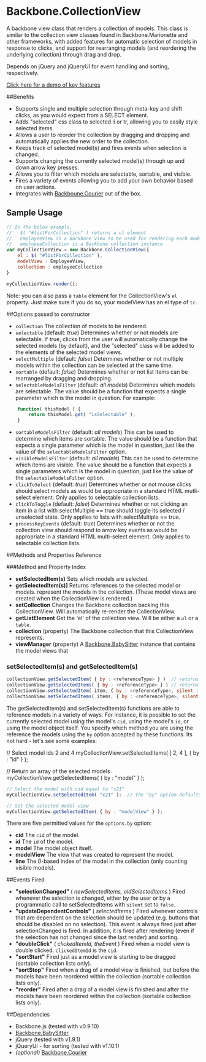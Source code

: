 # Backbone.CollectionView

A backbone view class that renders a collection of models. This class is similar to the collection view classes found in Backbone.Marionette and other frameworks, with added features for automatic selection of models in response to clicks, and support for rearranging models (and reordering the underlying collection) through drag and drop.

Depends on jQuery and jQueryUI for event handling and sorting, respectively.

[Click here for a demo of key features](http://rotundasoftware.github.com/backbone-collection-view/)

##Benefits

* Supports single and multiple selection through meta-key and shift clicks, as you would expect from a SELECT element.
* Adds "selected" css class to selected li or tr, allowing you to easily style selected items.
* Allows a user to reorder the collection by dragging and dropping and automatically applies the new order to the collection.
* Keeps track of selected model(s) and fires events when selection is changed.
* Supports changing the currently selected model(s) through up and down arrow key presses.
* Allows you to filter which models are selectable, sortable, and visible.
* Fires a variety of events allowing you to add your own behavior based on user actions.
* Integrates with [Backboune.Courier](https://github.com/rotundasoftware/backbone.courier) out of the box.

## Sample Usage
```javascript
// In the below example,
//   $( "#listForCollection" ) returns a ul element
//   EmployeeView is a Backbone view to be used for rendering each model in the collection
//   employeeCollection is a Backbone collection instance
var myCollectionView = new Backbone.CollectionView({
	el : $( "#listForCollection" ),
	modelView : EmployeeView,
	collection : employeeCollection
}

myCollectionView.render();
```

Note: you can also pass a `table` element for the CollectionView's `el` property. Just make sure if you do so, your modelView has an el type of `tr`.

##Options passed to constructor
* `collection` The collection of models to be rendered.
* `selectable` (default: _true_) Determines whether or not models are selectable. If true, clicks from the user will automatically change the selected models (by default), and the "selected" class will be added to the elements of the selected model views.
* `selectMultiple` (default: _false_) Determines whether or not multiple models within the collection can be selected at the same time.
* `sortable` (default: _false_) Determines whether or not list items can be rearranged by dragging and dropping.
* `selectableModelsFilter` (default: _all models_) Determines which models are selectable. The value should be a function that expects a single parameter which is the model in question. For example:
```javascript
	function( thisModel ) {
		return thisModel.get( "isSelectable" );
	}
```
* `sortableModelsFilter` (default: _all models_) This can be used to determine which items are sortable. The value should be a function that expects a single parameter which is the model in question, just like the value of the `selectableModelsFilter` option.
* `visibleModelsFilter` (default: _all models_) This can be used to determine which items are visible. The value should be a function that expects a single parameters which is the model in question, just like the value of the `selectableModelsFilter` option.
* `clickToSelect` (default: _true_) Determines whether or not mouse clicks should select models as would be appropriate in a standard HTML mutli-select element. Only applies to selectable collection lists.
* `clickToToggle` (default: _false_) Determines whether or not clicking an item in a list with selectMultiple == true should toggle its selected / unselected state. Only applies to lists with selectMultiple == true.
* `processKeyEvents` (default: _true_) Determines whether or not the collection view should respond to arrow key events as would be appropriate in a standard HTML multi-select element. Only applies to selectable collection lists.

##Methods and Properties Reference

###Method and Property Index

* __setSelectedItem(s)__ Sets which models are selected.
* __getSelectedItem(s)]__ Returns references to the selected model or models.
represent the models in the collection. (These model views are created when the CollectionView is rendered.)
* __setCollection__ Changes the Backbone collection backing this CollectionView. Will automatically re-render the CollectionView.
* __getListElement__ Get the 'el' of the collection view. Will be either a `ul` or a `table`.
* __collection__ (property) The Backbone collection that this CollectionView represents.
* __viewManager__ (property) A [Backbone.BabySitter](https://github.com/marionettejs/backbone.babysitter) instance that contains the model views that 


### <a name="setSelectedItem"></a>setSelectedItem(s) and getSelectedItem(s)

```javascript
collectionView.getSelectedItem( { by : <referenceType> } )	// returns a single model "reference"
collectionView.getSelectedItems( { by : <referenceType> } )	// returns an array of model "references"
collectionView.setSelectedItem( item, { by : <referenceType>, silent : <bool> } )	// item is a single model "reference"
collectionView.setSelectedItems( items, { by : <referenceType>, silent : <bool> } )	// items an array of model "references"
```

The getSelectedItem(s) and setSelectedItem(s) functions are able to reference models in a variety of ways. For instance, it is possible to set the currently selected model using the model's `cid`, using the model's `id`, or using the model object itself. You specify which method you are using the reference the models using the `by` option accepted by these functions. Its not hard - let's see some examples:

// Select model ids 2 and 4
myCollectionView.setSelectedItems( [ 2, 4 ], { by : "id" } );

// Return an array of the selected models
myCollectionView.getSelectedItems( { by : "model" } );

```javascript
// Select the model with cid equal to "c21"
myCollectionView.setSelectedItem( "c21" );	// the "by" option defaults to "cid"

// Get the selected model view
myCollectionView.getSelectedItem( { by : "modelView" } );
```

There are five permitted values for the `options.by` option:
* __cid__ The `cid` of the model.
* __id__ The `id` of the model.
* __model__ The model object itself.
* __modelView__ The view that was created to represent the model.
* __line__ The 0-based index of the model in the collection (only counting visible models).

##Events Fired
* __"selectionChanged"__ ( _newSelectedItems, oldSelectedItems_ )  Fired whenever the selection is changed, either by the user or by a programmatic call to setSelectedItems with `silent` set to `false`.
* __"updateDependentControls"__ ( _selectedItems_ )  Fired whenever controls that are dependent on the selection should be updated (e.g. buttons that should be disabled on no selection). This event is always fired just after selectionChanged is fired. In addition, it is fired after rendering (even if the selection has not changed since the last render) and sorting.
* __"doubleClick"__ ( _clickedItemId, theEvent_ )  Fired when a model view is double clicked. `clickedItemId` is the `cid`.
* __"sortStart"__  Fired just as a model view is starting to be dragged (sortable collection lists only).
* __"sortStop"__  Fired when a drag of a model view is finished, but before the models have been reordered within the collection (sortable collection lists only).
* __"reorder"__  Fired after a drag of a model view is finished and after the models have been reordered within the collection (sortable collection lists only).

##Dependencies
* Backbone.js (tested with v0.9.10)
* [Backbone.BabySitter](https://github.com/marionettejs/backbone.babysitter)
* jQuery (tested with v1.9.1)
* jQueryUI - for sorting (tested with v1.10.1)
* _(optional)_ [Backbone.Courier](https://github.com/rotundasoftware/backbone.courier)
